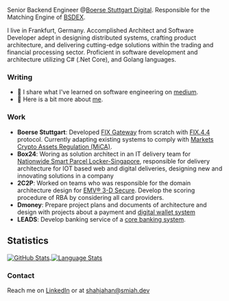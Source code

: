 Senior Backend Engineer @[Boerse Stuttgart Digital](https://www.bsdigital.com/en/). Responsible for the Matching Engine of [BSDEX](https://www.bsdex.de/en/).

I live in Frankfurt, Germany. 
Accomplished Architect and Software Developer adept in designing distributed systems, crafting product architecture, and delivering cutting-edge solutions within the trading and financial processing sector. Proficient in software development and architecture utilizing C# (.Net Core), and Golang languages.

### Writing
- 💬 I share what I've learned on software engineering on [medium](https://medium.com/@hasanshahjahan). 
- 📕 Here is a bit more about [me](https://smiah.dev/).

### Work
- **Boerse Stuttgart**: Developed [FIX Gateway](https://docs.bsdex.de/#section/fix-api) from scratch with [FIX.4.4](https://www.fixtrading.org/standards/fix-4-4/) protocol. Currently adapting existing systems to comply with [Markets Crypto Assets Regulation (MiCA)](https://www.esma.europa.eu/esmas-activities/digital-finance-and-innovation/markets-crypto-assets-regulation-mica).
- **Box24**: Woring as solution architect in an IT delivery team for [Nationwide Smart Parcel Locker-Singapore](https://www.imda.gov.sg/resources/press-releases-factsheets-and-speeches/press-releases/2021/nationwide-parcel-locker-network-launched), responsible for delivery architecture for IOT based web and digital deliveries, designing new and innovating solutions in a company
- **2C2P**: Worked on teams who was responsible for the domain architecture design for [EMV® 3-D Secure](https://developer.2c2p.com/docs/direct-api-method-3ds-card-payment). Develop the scoring procedure of RBA by considering all card providers.
- **Dmoney**: Prepare project plans and documents of architecture and design with projects about a payment and [digital wallet system](https://www.dmoney.com.bd/service.html)
- **LEADS**: Develop banking service of a [core banking system](https://leads.com.bd/).

## **Statistics**

<a href="https://github.com/HasanShahjahan/HasanShahjahan">
  <img align="center" src="https://github-readme-stats.vercel.app/api?username=HasanShahjahan&theme=graywhite&show_icons=true&show_icons=true&hide=contribs&line_height=30&hide_title=true&disable_animations=true&hide_border=true&count_private=true&include_all_commits=true&show_icons=true" alt="GitHub Stats" />
</a>
<a href="https://github.com/HasanShahjahan/HasanShahjahan">
  <img align="center" src="https://github-readme-stats.vercel.app/api/top-langs/?username=HasanShahjahan&theme=graywhite&show_icons=true&count_private=true&langs_count=10&layout=compact&hide_border=true" alt="Language Stats" />
</a>


### Contact

Reach me on [LinkedIn](https://www.linkedin.com/in/hasan-shahjahan/) or at shahjahan@smiah.dev

<!--
**mdshahjahanmiah/mdshahjahanmiah** is a ✨ _special_ ✨ repository because its `README.md` (this file) appears on your GitHub profile.

Here are some ideas to get you started:

- 🔭 I’m currently working on ...
- 🌱 I’m currently learning ...
- 👯 I’m looking to collaborate on ...
- 🤔 I’m looking for help with ...
- 💬 Ask me about ...
- 📫 How to reach me: ...
- 😄 Pronouns: ...
- ⚡ Fun fact: ...
-->
